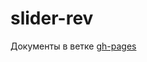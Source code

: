 # slider-rev  
Документы в ветке [gh-pages](https://github.com/AlexandrZagumennov/slider-rev/tree/gh-pages)
